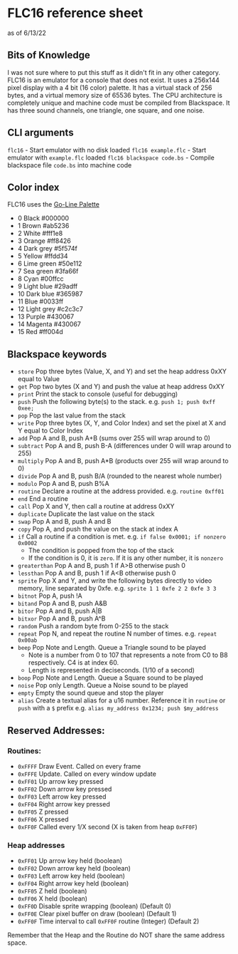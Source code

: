 # FLC16 reference sheet
as of 6/13/22

## Bits of Knowledge
I was not sure where to put this stuff as it didn't fit in any other category.  
FLC16 is an emulator for a console that does not exist. It uses a 256x144 pixel display with a 4 bit (16 color) palette. 
It has a virtual stack of 256 bytes, and a virtual memory size of 65536 bytes. 
The CPU architecture is completely unique and machine code must be compiled from Blackspace.
It has three sound channels, one triangle, one square, and one noise.

## CLI arguments
`flc16` - Start emulator with no disk loaded
`flc16 example.flc` - Start emulator with `example.flc` loaded
`flc16 blackspace code.bs` - Compile blackspace file `code.bs` into machine code

## Color index
FLC16 uses the [Go-Line Palette](https://lospec.com/palette-list/go-line)

* 0 Black #000000
* 1 Brown #ab5236
* 2 White #fff1e8
* 3 Orange #ff8426
* 4 Dark grey #5f574f
* 5 Yellow #ffdd34
* 6 Lime green #50e112
* 7 Sea green #3fa66f
* 8 Cyan #00ffcc
* 9 Light blue #29adff
* 10 Dark blue #365987
* 11 Blue #0033ff
* 12 Light grey #c2c3c7
* 13 Purple #430067
* 14 Magenta #430067
* 15 Red #ff004d

## Blackspace keywords
* `store` Pop three bytes (Value, X, and Y) and set the heap address 0xXY equal to Value
* `get` Pop two bytes (X and Y) and push the value at heap address 0xXY
* `print` Print the stack to console (useful for debugging)
* `push` Push the following byte(s) to the stack. e.g. `push 1; push 0xff 0xee;`
* `pop` Pop the last value from the stack
* `write` Pop three bytes (X, Y, and Color Index) and set the pixel at X and Y equal to Color Index
* `add` Pop A and B, push A+B (sums over 255 will wrap around to 0)
* `subtract` Pop A and B, push B-A (differences under 0 will wrap around to 255)
* `multiply` Pop A and B, push A\*B (products over 255 will wrap around to 0)
* `divide` Pop A and B, push B/A (rounded to the nearest whole number)
* `modulo` Pop A and B, push B%A
* `routine` Declare a routine at the address provided. e.g. `routine 0xff01`
* `end` End a routine
* `call` Pop X and Y, then call a routine at address 0xXY
* `duplicate` Duplicate the last value on the stack
* `swap` Pop A and B, push A and B
* `copy` Pop A, and push the value on the stack at index A
* `if` Call a routine if a condition is met. e.g. `if false 0x0001; if nonzero 0x0002`
    - The condition is popped from the top of the stack
    - If the condition is 0, it is `zero`. If it is any other number, it is `nonzero`
* `greaterthan` Pop A and B, push 1 if A\>B otherwise push 0
* `lessthan` Pop A and B, push 1 if A\<B otherwise push 0
* `sprite` Pop X and Y, and write the following bytes directly to video memory, line separated by 0xfe. e.g. `sprite 1 1 0xfe 2 2 0xfe 3 3`
* `bitnot` Pop A, push !A
* `bitand` Pop A and B, push A&B
* `bitor` Pop A and B, push A\|B
* `bitxor` Pop A and B, push A^B
* `random` Push a random byte from 0-255 to the stack
* `repeat` Pop N, and repeat the routine N number of times. e.g. `repeat 0x00ab`
* `beep` Pop Note and Length. Queue a Triangle sound to be played
	- Note is a number from 0 to 107 that represents a note from C0 to B8 respectively. C4 is at index 60.
	- Length is represented in deciseconds. (1/10 of a second)
* `boop` Pop Note and Length. Queue a Square sound to be played
* `noise` Pop only Length. Queue a Noise sound to be played
* `empty` Empty the sound queue and stop the player
* `alias` Create a textual alias for a u16 number. Reference it in `routine` or `push` with a `$` prefix e.g. `alias my_address 0x1234; push $my_address` 

## Reserved Addresses:
### Routines:
* `0xFFFF` Draw Event. Called on every frame
* `0xFFFE` Update. Called on every window update
* `0xFF01` Up arrow key pressed
* `0xFF02` Down arrow key pressed
* `0xFF03` Left arrow key pressed
* `0xFF04` Right arrow key pressed
* `0xFF05` Z pressed
* `0xFF06` X pressed
* `0xFF0F` Called every 1/X second (X is taken from heap `0xFF0F`)

### Heap addresses
* `0xFF01` Up arrow key held (boolean)
* `0xFF02` Down arrow key held (boolean)
* `0xFF03` Left arrow key held (boolean)
* `0xFF04` Right arrow key held (boolean)
* `0xFF05` Z held (boolean)
* `0xFF06` X held (boolean)
* `0xFF0D` Disable sprite wrapping (boolean) (Default 0)
* `0xFF0E` Clear pixel buffer on draw (boolean) (Default 1)
* `0xFF0F` Time interval to call `0xFF0F` routine (Integer) (Default 2)

Remember that the Heap and the Routine do NOT share the same address space.